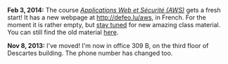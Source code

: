 **Feb 3, 2014:** The course
[*Applications Web et Sécurité (AWS)*](/aws) gets a fresh start! It
has a new webpage at <http://defeo.lu/aws>, in French. For the moment
it is rather empty, but
[stay tuned](https://github.com/defeo/aws/commits/gh-pages.atom) for
new amazing class material. You can still find the old material
[here](http://was.defeo.lu/).

**Nov 8, 2013:** I've moved! I'm now in office 309 B, on the third
floor of Descartes building. The phone number has changed too.
